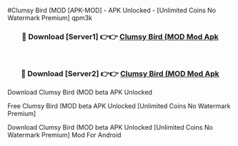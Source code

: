 #Clumsy Bird (MOD [APK-MOD] - APK Unlocked - [Unlimited Coins No Watermark Premium] qpm3k



<div align="center">

<h3>🔴 Download [Server1] 👉👉 <a href="https://momento.my/?title=Clumsy_Bird_(MOD">Clumsy Bird (MOD Mod Apk</a></h3><br>

<h3>🔴 Download [Server2] 👉👉 <a href="https://momento.my/?title=Clumsy_Bird_(MOD">Clumsy Bird (MOD Mod Apk</a></h3>
</div>



Download Clumsy Bird (MOD beta APK Unlocked

Free Clumsy Bird (MOD beta APK Unlocked [Unlimited Coins No Watermark Premium]

Download Clumsy Bird (MOD beta APK Unlocked [Unlimited Coins No Watermark Premium] Mod For Android
